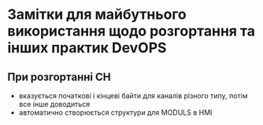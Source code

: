 # Замітки для майбутнього використання щодо розгортання та інших практик DevOPS

## При розгортанні CH

- вказується початкові і кінцеві байти для каналів різного типу, потім все інше доводиться
- автоматично створюється структури для MODULS в HMI
